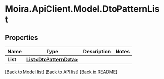 # Moira.ApiClient.Model.DtoPatternList

## Properties

Name | Type | Description | Notes
------------ | ------------- | ------------- | -------------
**List** | [**List&lt;DtoPatternData&gt;**](DtoPatternData.md) |  | 

[[Back to Model list]](../../README.md#documentation-for-models) [[Back to API list]](../../README.md#documentation-for-api-endpoints) [[Back to README]](../../README.md)

